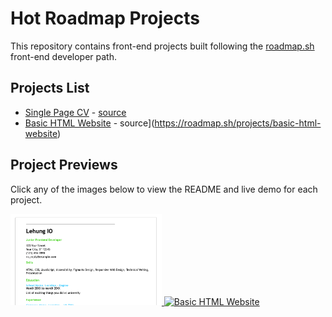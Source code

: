 # Hot Roadmap Projects

This repository contains front-end projects built following the [roadmap.sh](https://roadmap.sh/) front-end developer path.

## Projects List

- [Single Page CV](https://lehungio.github.io/hot-roadmap/projects/frontend/single-page-cv/index.html) - [source](https://roadmap.sh/projects/single-page-cv)
- [Basic HTML Website](https://lehungio.github.io/hot-roadmap/projects/frontend/basic-html-website/index.html) - source](https://roadmap.sh/projects/basic-html-website)
<!-- 
- [Personal Portfolio](https://roadmap.sh/projects/portfolio-website)
- [Changelog Component](https://roadmap.sh/projects/changelog-component)
- [Testimonial Cards](https://roadmap.sh/projects/testimonial-cards)
- [Datepicker UI](https://roadmap.sh/projects/datepicker-ui)
- [Accessible Form UI](https://roadmap.sh/projects/accessible-form-ui)
- [Image Grid Layout](https://roadmap.sh/projects/image-grid)
- [Tooltip UI](https://roadmap.sh/projects/tooltip-ui)
- [Simple Tabs](https://roadmap.sh/projects/simple-tabs)
- [Cookie Consent](https://roadmap.sh/projects/cookie-consent)
- [Restricted Textarea](https://roadmap.sh/projects/restricted-textarea)
- [Accordion UI](https://roadmap.sh/projects/accordion)
- [Custom Dropdown](https://roadmap.sh/projects/custom-dropdown)
- [Task Tracker](https://roadmap.sh/projects/task-tracker-js)
- [GitHub Random Repo](https://roadmap.sh/projects/github-random-repo)
- [Reddit Client](https://roadmap.sh/projects/reddit-client)
- [Temperature Converter](https://roadmap.sh/projects/temperature-converter) 
-->

## Project Previews

Click any of the images below to view the README and live demo for each project.

<p align="left">
  <a href='/projects/frontend/single-page-cv/'>
    <img width="48%" src="./projects/frontend/single-page-cv/media/single-page-cv.png" alt="Single Page CV" />
  </a>
  <a href='/Frontend Projects/02-basic-html-website/'>
    <img width="48%" src="./assets/images/basic-html-website.png" alt="Basic HTML Website" />
  </a>  
</p>
